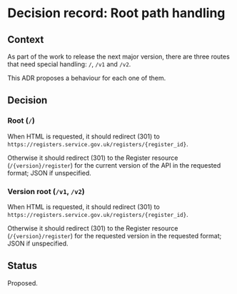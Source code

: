 # Decision record: Root path handling

## Context

As part of the work to release the next major version, there are three routes
that need special handling: `/`, `/v1` and `/v2`.

This ADR proposes a behaviour for each one of them.

## Decision

### Root (`/`)

When HTML is requested, it should redirect (301) to `https://registers.service.gov.uk/registers/{register_id}`.

Otherwise it should redirect (301) to the Register resource
(`/{version}/register`) for the current version of the API in the requested
format; JSON if unspecified.

### Version root (`/v1`, `/v2`)

When HTML is requested, it should redirect (301) to `https://registers.service.gov.uk/registers/{register_id}`.

Otherwise it should redirect (301) to the Register resource
(`/{version}/register`) for the requested version in the requested format;
JSON if unspecified.

## Status

Proposed.
